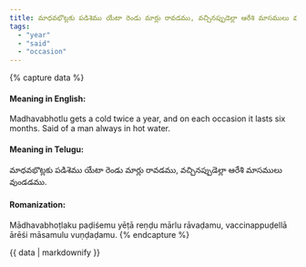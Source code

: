 ```yaml
---
title: మాధవభొట్లకు పడిశెము యేటా రెండు మార్లు రావడము, వచ్చినప్పుడెల్లా ఆరేశి మాసములు వుండడము.
tags:
  - "year"
  - "said"
  - "occasion"
---
```


{% capture data %}
#### Meaning in English:
Madhavabhotlu gets a cold twice a year, and on each occasion it lasts six months.
Said of a man always in hot water.

#### Meaning in Telugu:
మాధవభొట్లకు పడిశెము యేటా రెండు మార్లు రావడము, వచ్చినప్పుడెల్లా ఆరేశి మాసములు వుండడము.

#### Romanization:
Mādhavabhoṭlaku paḍiśemu yēṭā reṇḍu mārlu rāvaḍamu, vaccinappuḍellā ārēśi māsamulu vuṇḍaḍamu.
{% endcapture %}

{{ data | markdownify }}

